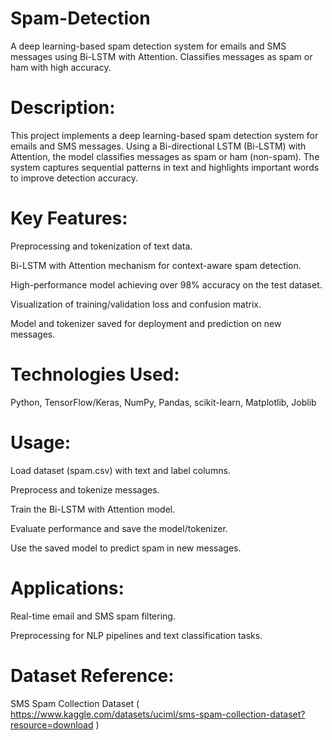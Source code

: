 # Spam-Detection
A deep learning-based spam detection system for emails and SMS messages using Bi-LSTM with Attention. Classifies messages as spam or ham with high accuracy.
# Description:
This project implements a deep learning-based spam detection system for emails and SMS messages. Using a Bi-directional LSTM (Bi-LSTM) with Attention, the model classifies messages as spam or ham (non-spam). The system captures sequential patterns in text and highlights important words to improve detection accuracy.

# Key Features:

Preprocessing and tokenization of text data.

Bi-LSTM with Attention mechanism for context-aware spam detection.

High-performance model achieving over 98% accuracy on the test dataset.

Visualization of training/validation loss and confusion matrix.

Model and tokenizer saved for deployment and prediction on new messages.

# Technologies Used:

Python, TensorFlow/Keras, NumPy, Pandas, scikit-learn, Matplotlib, Joblib

# Usage:

Load dataset (spam.csv) with text and label columns.

Preprocess and tokenize messages.

Train the Bi-LSTM with Attention model.

Evaluate performance and save the model/tokenizer.

Use the saved model to predict spam in new messages.

# Applications:

Real-time email and SMS spam filtering.

Preprocessing for NLP pipelines and text classification tasks.

# Dataset Reference:

SMS Spam Collection Dataset ( https://www.kaggle.com/datasets/uciml/sms-spam-collection-dataset?resource=download )
